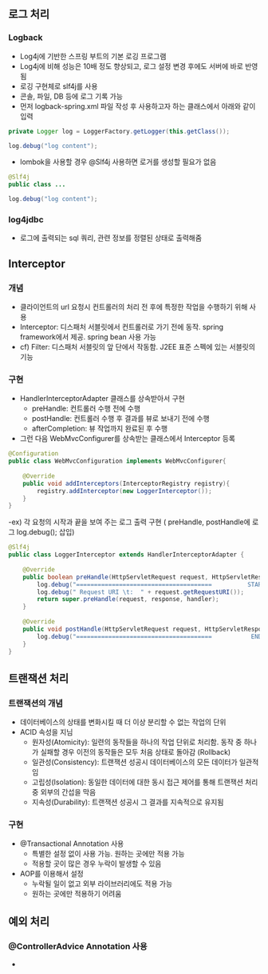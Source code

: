 ## 로그 처리
### Logback
- Log4j에 기반한 스프링 부트의 기본 로깅 프로그램
- Log4j에 비해 성능은 10배 정도 향상되고, 로그 설정 변경 후에도 서버에 바로 반영됨
- 로깅 구현체로 slf4j를 사용
- 콘솔, 파일, DB 등에 로그 기록 가능
- 먼저 logback-spring.xml 파일 작성 후 사용하고자 하는 클래스에서 아래와 같이 입력
```java
private Logger log = LoggerFactory.getLogger(this.getClass());

log.debug("log content");
```

- lombok을 사용할 경우 @Slf4j 사용하면 로거를 생성할 필요가 없음
```java
@Slf4j
public class ...

log.debug("log content");
```

### log4jdbc
- 로그에 출력되는 sql 쿼리, 관련 정보를 정렬된 상태로 출력해줌

## Interceptor
### 개념
- 클라이언트의 url 요청시 컨트롤러의 처리 전 후에 특정한 작업을 수행하기 위해 사용
- Interceptor: 디스패처 서블릿에서 컨트롤러로 가기 전에 동작. spring framework에서 제공. spring bean 사용 가능
- cf) Filter: 디스패처 서블릿의 앞 단에서 작동함. J2EE 표준 스펙에 있는 서블릿의 기능

### 구현
- HandlerInterceptorAdapter 클래스를 상속받아서 구현
  - preHandle: 컨트롤러 수행 전에 수행
  - postHandle: 컨트롤러 수행 후 결과를 뷰로 보내기 전에 수행
  - afterCompletion: 뷰 작업까지 완료된 후 수행
- 그런 다음 WebMvcConfigurer를 상속받는 클래스에서 Interceptor 등록
```java
@Configuration
public class WebMvcConfiguration implements WebMvcConfigurer{
	
	@Override
	public void addInterceptors(InterceptorRegistry registry){
		registry.addInterceptor(new LoggerInterceptor());
	}
}
```
-ex) 각 요청의 시작과 끝을 보여 주는 로그 출력 구현 ( preHandle, postHandle에 로그 log.debug(); 삽입)
```java
@Slf4j
public class LoggerInterceptor extends HandlerInterceptorAdapter {
	
	@Override
	public boolean preHandle(HttpServletRequest request, HttpServletResponse response, Object handler) throws Exception{
		log.debug("======================================          START         ======================================");
		log.debug(" Request URI \t:  " + request.getRequestURI());
		return super.preHandle(request, response, handler);
	}
	
	@Override
	public void postHandle(HttpServletRequest request, HttpServletResponse response, Object handler, ModelAndView modelAndView) throws Exception {
		log.debug("======================================           END          ======================================\n");
	}
}
```

## 트랜잭션 처리
### 트랜잭션의 개념
- 데이터베이스의 상태를 변화시킬 때 더 이상 분리할 수 없는 작업의 단위
- ACID 속성을 지님
  - 원자성(Atomicity): 일련의 동작들을 하나의 작업 단위로 처리함. 동작 중 하나가 실패할 경우 이전의 동작들은 모두 처음 상태로 돌아감 (Rollback)
  - 일관성(Consistency): 트랜잭션 성공시 데이터베이스의 모든 데이터가 일관적임 
  - 고립성(Isolation): 동일한 데이터에 대한 동시 접근 제어를 통해 트랜잭션 처리 중 외부의 간섭을 막음
  - 지속성(Durability): 트랜잭션 성공시 그 결과를 지속적으로 유지됨

### 구현
- @Transactional Annotation 사용
  - 특별한 설정 없이 사용 가능. 원하는 곳에만 적용 가능
  - 적용할 곳이 많은 경우 누락이 발생할 수 있음
- AOP를 이용해서 설정
  - 누락될 일이 없고 외부 라이브러리에도 적용 가능
  - 원하는 곳에만 적용하기 어려움

## 예외 처리
### @ControllerAdvice Annotation 사용
  - 
